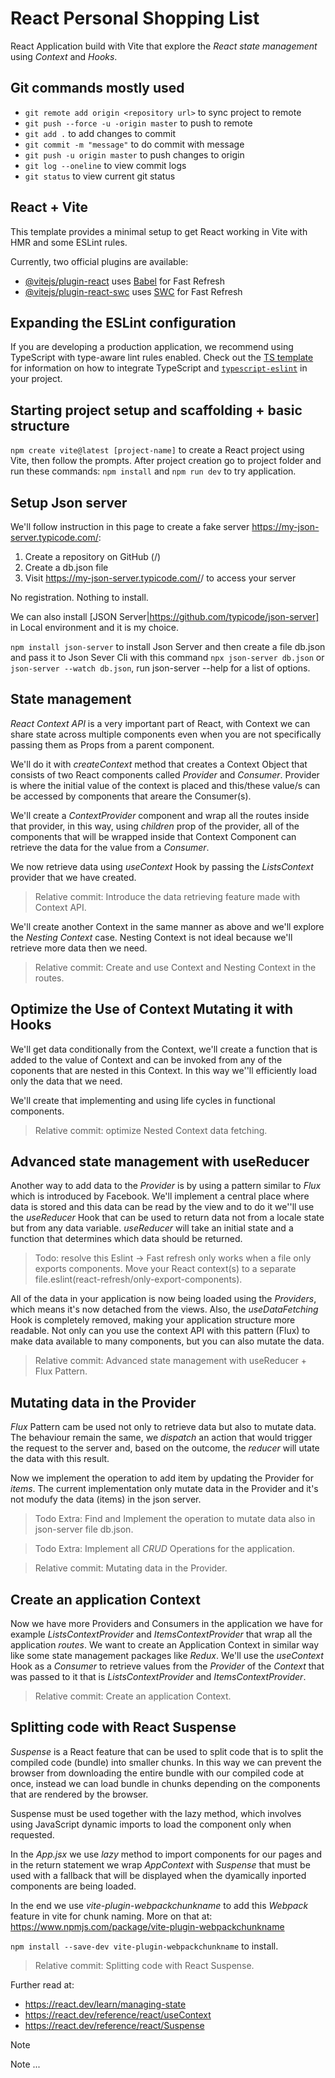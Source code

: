 # React Personal Shopping List
React Application build with Vite that explore the _React state management_ using _Context_ and _Hooks_.

## Git commands mostly used

- `git remote add origin <repository url>` to sync project to remote
- `git push --force -u -origin master` to push to remote
- `git add .` to add changes to commit
- `git commit -m "message"` to do commit with message
- `git push -u origin master` to push changes to origin
- `git log --oneline` to view commit logs
- `git status` to view current git status

## React + Vite

This template provides a minimal setup to get React working in Vite with HMR and some ESLint rules.

Currently, two official plugins are available:

- [@vitejs/plugin-react](https://github.com/vitejs/vite-plugin-react/blob/main/packages/plugin-react) uses [Babel](https://babeljs.io/) for Fast Refresh
- [@vitejs/plugin-react-swc](https://github.com/vitejs/vite-plugin-react/blob/main/packages/plugin-react-swc) uses [SWC](https://swc.rs/) for Fast Refresh

## Expanding the ESLint configuration

If you are developing a production application, we recommend using TypeScript with type-aware lint rules enabled. Check out the [TS template](https://github.com/vitejs/vite/tree/main/packages/create-vite/template-react-ts) for information on how to integrate TypeScript and [`typescript-eslint`](https://typescript-eslint.io) in your project.

## Starting project setup and scaffolding + basic structure

`npm create vite@latest [project-name]` to create a React project using Vite, then follow the prompts. After project creation go to project folder and run these commands: `npm install` and `npm run dev` to try application.

## Setup Json server
We'll follow instruction in this page to create a fake server https://my-json-server.typicode.com/:
1. Create a repository on GitHub (<your-username>/<your-repo>)
2. Create a db.json file
3. Visit https://my-json-server.typicode.com/<your-username>/<your-repo> to access your server

No registration. Nothing to install.

We can also install [JSON Server|https://github.com/typicode/json-server] in Local environment and it is my choice.

`npm install json-server` to install Json Server and then create a file db.json and pass it to Json Sever Cli with this command
`npx json-server db.json` or `json-server --watch db.json`, run json-server --help for a list of options.

## State management
_React Context API_ is a very important part of React, with Context we can share state across multiple components even when you are not specifically passing  them as Props from a parent component.

We'll do it with _createContext_ method that creates a Context Object that consists of two React components called _Provider_ and _Consumer_.
Provider is where the initial value of the context is placed and this/these value/s can be accessed by components that areare the Consumer(s).

We'll create a _ContextProvider_ component and wrap all the routes inside that provider, in this way, using _children_ prop of the provider, all of the components that will be wrapped inside that Context Component can retrieve the data for the value from a _Consumer_.

We now retrieve data using _useContext_ Hook by passing the _ListsContext_ provider that we have created.

> Relative commit: Introduce the data retrieving feature made with Context API.

We'll create another Context in the same manner as above and we'll explore the _Nesting Context_ case.
Nesting Context is not ideal because we'll retrieve more data then we need.

> Relative commit: Create and use Context and Nesting Context in the routes.

## Optimize the Use of Context Mutating it with Hooks

We'll get data conditionally from the Context, we'll create a function that is added to the value of Context and can be invoked from any of the coponents that are nested in this Context.
In this way we''ll efficiently load only the data that we need.

We'll create that implementing and using life cycles in functional components.

> Relative commit: optimize Nested Context data fetching.

## Advanced state management with useReducer
Another way to add data to the _Provider_ is by using a pattern similar to _Flux_ which is introduced by Facebook.
We'll implement a central place where data is stored and this data can be read by the view and to do it we''ll use the _useReducer_ Hook that can be used to return data not from a locale state but from any data variable.
_useReducer_ will take an initial state and a function that determines which data should be returned.

> Todo: resolve this Eslint -> Fast refresh only works when a file only exports components. Move your React context(s) to a separate file.eslint(react-refresh/only-export-components).

All of the data in your application is now being loaded using the _Providers_, which means it's now detached from the views. Also, the _useDataFetching_ Hook is completely removed, making your application structure more readable.
Not only can you use the context API with this pattern (Flux) to make data available to many components, but you can also mutate the data.

> Relative commit: Advanced state management with useReducer + Flux Pattern.

## Mutating data in the Provider
_Flux_ Pattern cam be used not only to retrieve data but also to mutate data.
The behaviour remain the same, we _dispatch_ an action that would trigger the request to the server and, based on the outcome, the _reducer_ will utate the data with this result.

Now we implement the operation to add item by updating the Provider for _items_.
The current implementation only mutate data in the Provider and it's not modufy the data (items) in the json server.

> Todo Extra: Find and Implement the operation to mutate data also in json-server file db.json.

> Todo Extra: Implement all _CRUD_ Operations for the application.

> Relative commit: Mutating data in the Provider.

## Create an application Context
Now we have more Providers and Consumers in the application we have for example _ListsContextProvider_ and _ItemsContextProvider_ that wrap all the application _routes_.
We want to create an Application Context in similar way like some state management packages like _Redux_.
We'll use the _useContext_ Hook as a _Consumer_ to retrieve values from the _Provider_ of the _Context_ that was passed to it that is _ListsContextProvider_ and _ItemsContextProvider_.

> Relative commit: Create an application Context.

## Splitting code with React Suspense
_Suspense_ is a React feature that can be used to split code that is to split the compiled code (bundle) into smaller chunks.
In this way we can prevent the browser from downloading the entire bundle with our compiled code at once, instead we can load bundle in chunks depending on the components that are rendered by the browser.

Suspense must be used together with the lazy method, which involves using JavaScript dynamic imports to load the component only when requested.

In the _App.jsx_ we use _lazy_ method to import components for our pages and in the return statement we wrap _AppContext_ with _Suspense_ that must be used with a fallback that will be displayed when the dyamically inported components are being loaded.

In the end we use _vite-plugin-webpackchunkname_ to add this _Webpack_ feature in vite for chunk naming.
More on that at: https://www.npmjs.com/package/vite-plugin-webpackchunkname

`npm install --save-dev vite-plugin-webpackchunkname` to install.

> Relative commit: Splitting code with React Suspense.

Further read at:
- https://react.dev/learn/managing-state
- https://react.dev/reference/react/useContext
- https://react.dev/reference/react/Suspense


> [!NOTE]
> Note ...